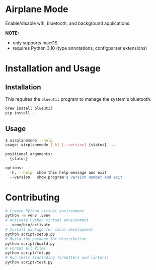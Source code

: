 # Airplane Mode

Enable/disable wifi, bluetooth, and background applications.

**NOTE:**

- only supports macOS
- requires Python 3.10 (type annotations, configparser extensions)

# Installation and Usage

## Installation

This requires the `blueutil` program to manage the system's bluetooth.

```bash
brew install blueutil
pip install .
```

## Usage

```sh
$ airplanemode --help
usage: airplanemode [-h] [--version] {status} ...

positional arguments:
  {status}

options:
  -h, --help  show this help message and exit
  --version   show program's version number and exit
```

# Contributing

```sh
# Create Python virtual environment
python -m venv .venv
# Activate Python virtual environment
. .venv/bin/activate
# Install package for local development
python script/setup.py
# Build the package for distribution
python script/build.py
# Format all files
python script/fmt.py
# Run tests (including formatters and linters)
python script/test.py
```
